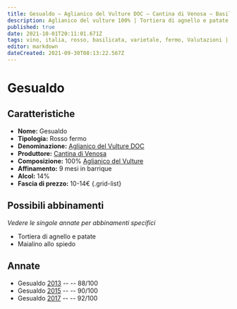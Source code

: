 ```yaml
---
title: Gesualdo – Aglianico del Vulture DOC – Cantina di Venosa – Basilicata (IT) – 10-14€ – 3★-5★
description: Aglianico del vulture 100% | Tortiera di agnello e patate – Maialino allo spiedo
published: true
date: 2021-10-01T20:11:01.671Z
tags: vino, italia, rosso, basilicata, varietale, fermo, Valutazioni | 5 stelle, Vitigni | Aglianico del Vulture, Prezzi | 10-14€, Alimento | agnello, Cottura | al forno, Aromatizzazione | con patate, maialino allo spiedo
editor: markdown
dateCreated: 2021-09-30T08:13:22.567Z
---
```


# Gesualdo

## Caratteristiche
- **Nome:** Gesualdo
- **Tipologia:** Rosso fermo 
- **Denominazione:** [Aglianico del Vulture DOC](/denominazioni/Italia/Basilicata/DOC/Aglianico-del-Vulture)
- **Produttore:** [Cantina di Venosa](/produttori/Italia/Basilicata/Cantina-di-Venosa) 
- **Composizione:** 100% [Aglianico del Vulture](/vitigni/Italia/bacca-nera/aglianico-del-vulture)
- **Affinamento:** 9 mesi in barrique
- **Alcol:** 14%
- **Fascia di prezzo:** 10-14€
{.grid-list}


> 
## Possibili abbinamenti
*Vedere le singole annate per abbinamenti specifici*

- Tortiera di agnello e patate
- Maialino allo spiedo

## Annate
- Gesualdo [2013](/vini/Italia/Basilicata/Cantina-di-Venosa/Gesualdo/2013) -- <span class="star-3"></span> -- 88/100
- Gesualdo [2015](/vini/Italia/Basilicata/Cantina-di-Venosa/Gesualdo/2015) -- <span class="star-4"></span> -- 90/100 
- Gesualdo [2017](/vini/Italia/Basilicata/Cantina-di-Venosa/Gesualdo/2017) -- <span class="star-5"></span> -- 92/100